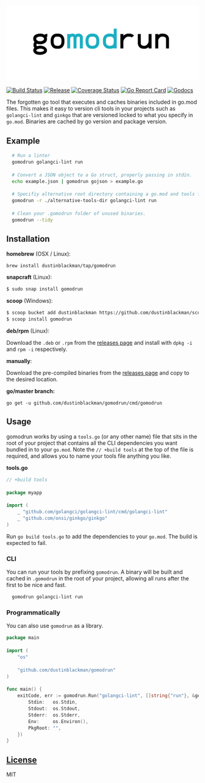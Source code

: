 ![gomodrun](assets/banner.jpg)

[![Build Status](https://travis-ci.org/dustinblackman/gomodrun.svg?branch=master)](https://travis-ci.org/dustinblackman/gomodrun)
[![Release](https://img.shields.io/github/v/release/dustinblackman/gomodrun)](https://github.com/dustinblackman/gomodrun/releases)
[![Coverage Status](https://coveralls.io/repos/github/dustinblackman/gomodrun/badge.svg?branch=master)](https://coveralls.io/github/dustinblackman/gomodrun?branch=master)
[![Go Report Card](http://goreportcard.com/badge/dustinblackman/gomodrun)](http://goreportcard.com/report/dustinblackman/gomodrun)
[![Godocs](https://godoc.org/github.com/dustinblackman/gomodrun?status.svg)](https://pkg.go.dev/github.com/dustinblackman/gomodrun?tab=doc)

The forgotten go tool that executes and caches binaries included in go.mod files. This makes it easy to version cli tools in your projects such as `golangci-lint` and `ginkgo` that are versioned locked to what you specify in `go.mod`. Binaries are cached by go version and package version.

## Example

```sh
  # Run a linter
  gomodrun golangci-lint run

  # Convert a JSON object to a Go struct, properly passing in stdin.
  echo example.json | gomodrun gojson > example.go

  # Specifiy alternative root directory containing a go.mod and tools file.
  gomodrun -r ./alternative-tools-dir golangci-lint run

  # Clean your .gomodrun folder of unused binaries.
  gomodrun --tidy
```

## Installation


**homebrew** (OSX / Linux):

```sh
brew install dustinblackman/tap/gomodrun
```

**snapcraft** (Linux):

```sh
$ sudo snap install gomodrun
```

**scoop** (Windows):

```sh
$ scoop bucket add dustinblackman https://github.com/dustinblackman/scoop-bucket.git
$ scoop install gomodrun
```

**deb/rpm** (Linux):

Download the `.deb` or `.rpm` from the [releases page](https://github.com/dustinblackman/gomodrun/releases) and
install with `dpkg -i` and `rpm -i` respectively.


**manually**:

Download the pre-compiled binaries from the [releases page](https://github.com/dustinblackman/gomodrun/releases) and
copy to the desired location.

**go/master branch:**

```
go get -u github.com/dustinblackman/gomodrun/cmd/gomodrun
```

## Usage

gomodrun works by using a `tools.go` (or any other name) file that sits in the root of your project that contains all the CLI dependencies you want bundled in to your `go.mod`. Note the `// +build tools` at the top of the file is required, and allows you to name your tools file anything you like.

__tools.go__

```go
// +build tools

package myapp

import (
	_ "github.com/golangci/golangci-lint/cmd/golangci-lint"
	_ "github.com/onsi/ginkgo/ginkgo"
)
```

Run `go build tools.go` to add the dependencies to your `go.mod`. The build is expected to fail.

### CLI

You can run your tools by prefixing `gomodrun`. A binary will be built and cached in `.gomodrun` in the root of your project, allowing all runs after the first to be nice and fast.

```sh
  gomodrun golangci-lint run
```

### Programmatically

You can also use `gomodrun` as a library.

```go
package main

import (
	"os"

	"github.com/dustinblackman/gomodrun"
)

func main() {
	exitCode, err := gomodrun.Run("golangci-lint", []string{"run"}, &gomodrun.Options{
		Stdin:   os.Stdin,
		Stdout:  os.Stdout,
		Stderr:  os.Stderr,
		Env:     os.Environ(),
		PkgRoot: "",
	})
}
```


## [License](./LICENSE)

MIT
